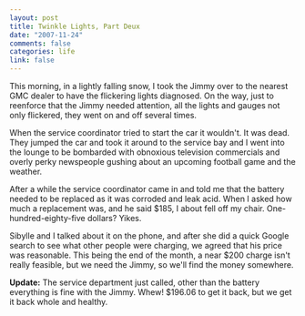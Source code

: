 ```yaml
--- 
layout: post
title: Twinkle Lights, Part Deux
date: "2007-11-24"
comments: false
categories: life
link: false
---
```

This morning, in a lightly falling snow, I took the Jimmy over to the nearest GMC dealer to have the flickering lights diagnosed.  On the way, just to reenforce that the Jimmy needed attention, all the lights and gauges not only flickered, they went on and off several times.

When the service coordinator tried to start the car it wouldn't.  It was dead.  They jumped the car and took it around to the service bay and I went into the lounge to be bombarded with obnoxious television commercials and overly perky newspeople gushing about an upcoming football game and the weather.

After a while the service coordinator came in and told me that the battery needed to be replaced as it was corroded and leak acid.  When I asked how much a replacement was, and he said $185, I about fell off my chair.  One-hundred-eighty-five dollars?  Yikes.

Sibylle and I talked about it on the phone, and after she did a quick Google search to see what other people were charging, we agreed that his price was reasonable.  This being the end of the month, a near $200 charge isn't really feasible, but we need the Jimmy, so we'll find the money somewhere.

<strong>Update:</strong> The service department just called, other than the battery everything is fine with the Jimmy.  Whew!  $196.06 to get it back, but we get it back whole and healthy.
